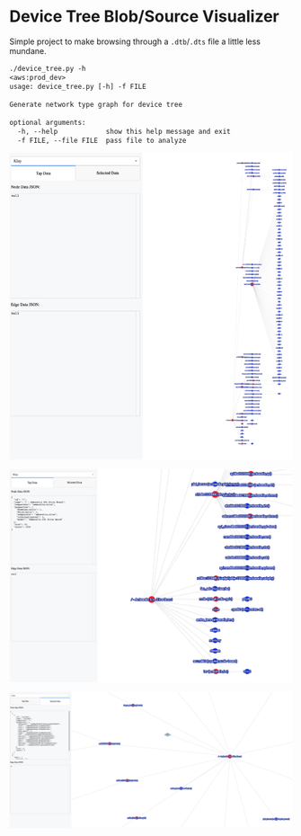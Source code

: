 # Device Tree Blob/Source Visualizer

Simple project to make browsing through a `.dtb`/`.dts` file a little less mundane.

```
./device_tree.py -h                                                                                                                                                                                                                                                        <aws:prod_dev>
usage: device_tree.py [-h] -f FILE

Generate network type graph for device tree

optional arguments:
  -h, --help            show this help message and exit
  -f FILE, --file FILE  pass file to analyze
```

![HighLevel Klay](./screenshots/Screen_Shot_1.png)

![Node Information](./screenshots/Screen_Shot_2.png)

![Cose](./screenshots/Screen_Shot_3.png)
